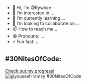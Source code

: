 - 👋 Hi, I’m @Rywkse
- 👀 I’m interested in ...
- 🌱 I’m currently learning ...
- 💞️ I’m looking to collaborate on ...
- 📫 How to reach me ...
- 😄 Pronouns: ...
- ⚡ Fun fact: ...

<!---
Rywkse/Rywkse is a ✨ special ✨ repository because its `README.md` (this file) appears on your GitHub profile.
You can click the Preview link to take a look at your changes.
--->
## #30NitesOfCode:
  [Check out my progress!](https://www.codedex.io/@youssef-ramzy/30-nites-of-code)  
  ![@youssef-ramzy #30NitesOfCode](https://www.codedex.io/api/petStatus?user=youssef-ramzy)
